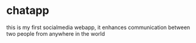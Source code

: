 # chatapp
this is my first socialmedia webapp, it enhances communication between two people from anywhere in the world
